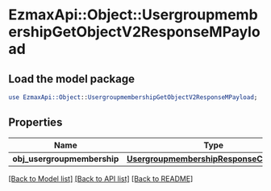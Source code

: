 # EzmaxApi::Object::UsergroupmembershipGetObjectV2ResponseMPayload

## Load the model package
```perl
use EzmaxApi::Object::UsergroupmembershipGetObjectV2ResponseMPayload;
```

## Properties
Name | Type | Description | Notes
------------ | ------------- | ------------- | -------------
**obj_usergroupmembership** | [**UsergroupmembershipResponseCompound**](UsergroupmembershipResponseCompound.md) |  | 

[[Back to Model list]](../README.md#documentation-for-models) [[Back to API list]](../README.md#documentation-for-api-endpoints) [[Back to README]](../README.md)


